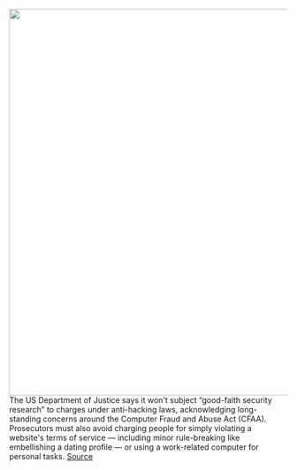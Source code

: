 <img src='https://cdn.vox-cdn.com/thumbor/tZUJMeIK927EzMKLXMb1YXfZZXo=/0x0:2040x1360/1200x800/filters:focal(857x517:1183x843)/cdn.vox-cdn.com/uploads/chorus_image/image/70888371/akrales_220309_4977_0232.0.jpg' width='700px' /><br/>
The US Department of Justice says it won't subject “good-faith security research” to charges under anti-hacking laws, acknowledging long-standing concerns around the Computer Fraud and Abuse Act (CFAA). Prosecutors must also avoid charging people for simply violating a website's terms of service — including minor rule-breaking like embellishing a dating profile — or using a work-related computer for personal tasks.
<a href='https://www.theverge.com/2022/5/19/23130910/justice-department-cfaa-hacking-law-guideline-limits-security-research'> Source <a/>